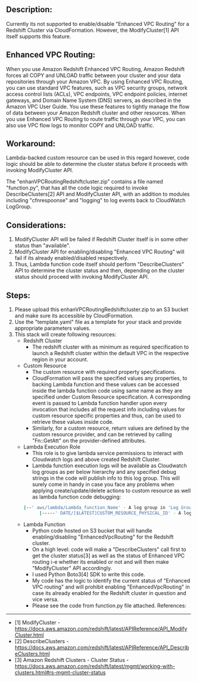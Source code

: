 Description:
------------
Currently its not supported to enable/disable "Enhanced VPC Routing" for a Redshift Cluster via CloudFormation. However, the ModifyCluster[1] API itself supports this feature.

Enhanced VPC Routing:
---------------------
When you use Amazon Redshift Enhanced VPC Routing, Amazon Redshift forces all COPY and UNLOAD traffic between your cluster and your data repositories through your Amazon VPC. By using Enhanced VPC Routing, you can use standard VPC features, such as VPC security groups, network access control lists (ACLs), VPC endpoints, VPC endpoint policies, internet gateways, and Domain Name System (DNS) servers, as described in the Amazon VPC User Guide. You use these features to tightly manage the flow of data between your Amazon Redshift cluster and other resources. When you use Enhanced VPC Routing to route traffic through your VPC, you can also use VPC flow logs to monitor COPY and UNLOAD traffic.

Workaround:
-----------
Lambda-backed custom resource can be used in this regard however, code logic should be able to determine the cluster status before it proceeds with invoking ModifyCluster API.

The "enhanVPCRoutingRedshiftcluster.zip" contains a file named "function.py", that has all the code logic required to invoke DescribeClusters[2] API and ModifyCluster API, with an addition to modules including "cfnrespoonse" and "logging" to log events back to CloudWatch LogGroup.

Considerations:
---------------
1. ModifyCluster API will be failed if Redshift Cluster itself is in some other status than "available".
2. ModifyCluster API for enabling/disabling "Enhanced VPC Routing" will fail if its already enabled/disabled respectively.
3. Thus, Lambda function code itself should perform "DescribeClusters" API to determine the cluster status and then, depending on the cluster status should proceed with invoking ModifyCluster API.

Steps:
------
1. Please upload this enhanVPCRoutingRedshiftcluster.zip to an S3 bucket and make sure its accessible by CloudFormation.
2. Use the "template.yaml" file as a template for your stack and provide appropriate parameters values.
3. This stack will create following resources:
    - Redshift Cluster
        - The redshift cluster with as minimum as required specification to launch a Redshift cluster within the default VPC in the respective region in your account.
    - Custom Resource
        - The custom resource with required property specifications.
        - CloudFormation will pass the specified values any properties, to backing Lambda function and these values can be accessed inside the lambda function code using same name as they are specified under Custom Resource specification. A corresponding event is passed to Lambda function handler upon every invocation that includes all the request info including values for custom resource specific properties and thus, can be used to retrieve these values inside code.
        -  Similarly, for a custom resource, return values are defined by the custom resource provider, and can be retrieved by calling "Fn::GetAtt" on the provider-defined attributes.
    - Lambda Execution Role
        - This role is to give lambda service permissions to interact with Cloudwatch logs and above created Redshift Cluster.
        - Lambda function execution logs will be available as Cloudwatch log groups as per below hierarchy and any specified debug strings in the code will publish info to this log group. This will surely come in handy in case you face any problems when applying create/update/delete actions to custom resource as well as lambda function code debugging:
        ```bash
        |--' aws/lambda/Lambda_function_Name' - A log group in 'Log Groups' section on CloudWatch console.
              |-----' DATE/[$LATEST]CUSTOM_RESOURCE_PHYSICAL_ID' - A log stream with the same name as the physical id for Cloudformation stack's custom resource.
        ```
    - Lambda Function  
        - Python code hosted on S3 bucket that will handle enabling/disabling "EnhancedVpcRouting" for the Redshift cluster.
        - On a high level: code will make a "DescribeClusters" call first to get the cluster status[3] as well as the status of Enhanced VPC routing i-e whether its enabled or not and will then make "ModifyCluster" API accordingly.
        - I used Python Boto3[4] SDK to write this code.
        - My code has the logic to identify the current status of "Enhanced VPC routing" and will prohibit enabling "EnhancedVpcRouting" in case its already enabled for the Redshift cluster in question and vice versa.
        - Please see the code from function.py file attached.
References:
-----------
- [1] ModifyCluster - https://docs.aws.amazon.com/redshift/latest/APIReference/API_ModifyCluster.html
- [2] DescribeClusters - https://docs.aws.amazon.com/redshift/latest/APIReference/API_DescribeClusters.html
- [3] Amazon Redshift Clusters - Cluster Status - https://docs.aws.amazon.com/redshift/latest/mgmt/working-with-clusters.html#rs-mgmt-cluster-status

